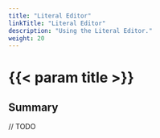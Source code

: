```yaml
---
title: "Literal Editor"
linkTitle: "Literal Editor"
description: "Using the Literal Editor."
weight: 20
---
```


# {{< param title >}}

## Summary

// TODO
